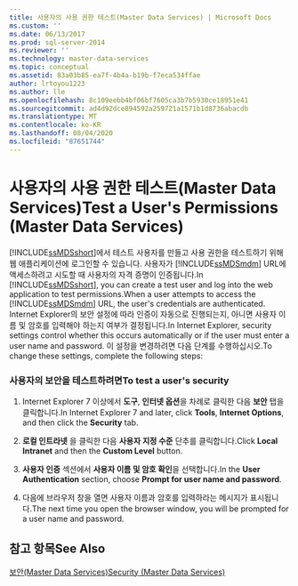 ```yaml
---
title: 사용자의 사용 권한 테스트(Master Data Services) | Microsoft Docs
ms.custom: ''
ms.date: 06/13/2017
ms.prod: sql-server-2014
ms.reviewer: ''
ms.technology: master-data-services
ms.topic: conceptual
ms.assetid: 83a03b85-ea7f-4b4a-b19b-f7eca534ffae
author: lrtoyou1223
ms.author: lle
ms.openlocfilehash: 8c109eebb4bf06bf7605ca3b7b5930ce18951e41
ms.sourcegitcommit: ad4d92dce894592a259721a1571b1d8736abacdb
ms.translationtype: MT
ms.contentlocale: ko-KR
ms.lasthandoff: 08/04/2020
ms.locfileid: "87651744"
---
```

# <a name="test-a-user39s-permissions-master-data-services"></a><span data-ttu-id="56e6e-102">사용자의 사용 권한 테스트(Master Data Services)</span><span class="sxs-lookup"><span data-stu-id="56e6e-102">Test a User&#39;s Permissions (Master Data Services)</span></span>
  <span data-ttu-id="56e6e-103">[!INCLUDE[ssMDSshort](../includes/ssmdsshort-md.md)]에서 테스트 사용자를 만들고 사용 권한을 테스트하기 위해 웹 애플리케이션에 로그인할 수 있습니다. 사용자가 [!INCLUDE[ssMDSmdm](../includes/ssmdsmdm-md.md)] URL에 액세스하려고 시도할 때 사용자의 자격 증명이 인증됩니다.</span><span class="sxs-lookup"><span data-stu-id="56e6e-103">In [!INCLUDE[ssMDSshort](../includes/ssmdsshort-md.md)], you can create a test user and log into the web application to test permissions.When a user attempts to access the [!INCLUDE[ssMDSmdm](../includes/ssmdsmdm-md.md)] URL, the user's credentials are authenticated.</span></span> <span data-ttu-id="56e6e-104">Internet Explorer의 보안 설정에 따라 인증이 자동으로 진행되는지, 아니면 사용자 이름 및 암호를 입력해야 하는지 여부가 결정됩니다.</span><span class="sxs-lookup"><span data-stu-id="56e6e-104">In Internet Explorer, security settings control whether this occurs automatically or if the user must enter a user name and password.</span></span> <span data-ttu-id="56e6e-105">이 설정을 변경하려면 다음 단계를 수행하십시오.</span><span class="sxs-lookup"><span data-stu-id="56e6e-105">To change these settings, complete the following steps:</span></span>  
  
### <a name="to-test-a-users-security"></a><span data-ttu-id="56e6e-106">사용자의 보안을 테스트하려면</span><span class="sxs-lookup"><span data-stu-id="56e6e-106">To test a user's security</span></span>  
  
1.  <span data-ttu-id="56e6e-107">Internet Explorer 7 이상에서 **도구**, **인터넷 옵션**을 차례로 클릭한 다음 **보안** 탭을 클릭합니다.</span><span class="sxs-lookup"><span data-stu-id="56e6e-107">In Internet Explorer 7 and later, click **Tools**, **Internet Options**, and then click the **Security** tab.</span></span>  
  
2.  <span data-ttu-id="56e6e-108">**로컬 인트라넷** 을 클릭한 다음 **사용자 지정 수준** 단추를 클릭합니다.</span><span class="sxs-lookup"><span data-stu-id="56e6e-108">Click **Local Intranet** and then the **Custom Level** button.</span></span>  
  
3.  <span data-ttu-id="56e6e-109">**사용자 인증** 섹션에서 **사용자 이름 및 암호 확인**을 선택합니다.</span><span class="sxs-lookup"><span data-stu-id="56e6e-109">In the **User Authentication** section, choose **Prompt for user name and password**.</span></span>  
  
4.  <span data-ttu-id="56e6e-110">다음에 브라우저 창을 열면 사용자 이름과 암호를 입력하라는 메시지가 표시됩니다.</span><span class="sxs-lookup"><span data-stu-id="56e6e-110">The next time you open the browser window, you will be prompted for a user name and password.</span></span>  
  
## <a name="see-also"></a><span data-ttu-id="56e6e-111">참고 항목</span><span class="sxs-lookup"><span data-stu-id="56e6e-111">See Also</span></span>  
 [<span data-ttu-id="56e6e-112">보안&#40;Master Data Services&#41;</span><span class="sxs-lookup"><span data-stu-id="56e6e-112">Security &#40;Master Data Services&#41;</span></span>](security-master-data-services.md)  
  
  
